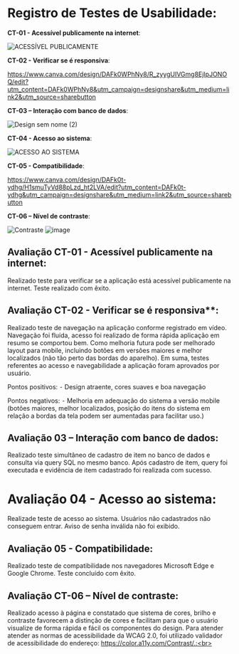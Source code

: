 # Registro de Testes de Usabilidade:

**CT-01 - Acessível publicamente na internet**:

![ACESSÍVEL PUBLICAMENTE](https://github.com/ICEI-PUC-Minas-PMV-ADS/CommPay/assets/114542015/5dfa1f2c-06b4-4238-958b-43d15d284dcb)

**CT-02 - Verificar se é responsiva**:

https://www.canva.com/design/DAFk0WPhNy8/R_zyygUIVGmg8EjIpJONOQ/edit?utm_content=DAFk0WPhNy8&utm_campaign=designshare&utm_medium=link2&utm_source=sharebutton

**CT-03 – Interação com banco de dados**:

![Design sem nome (2)](https://user-images.githubusercontent.com/114542015/236718900-48d8eb0a-d7d7-4cd6-b14c-e6ff614168f4.gif)

**CT-04 - Acesso ao sistema**:

![ACESSO AO SISTEMA](https://github.com/ICEI-PUC-Minas-PMV-ADS/CommPay/assets/114542015/8962a332-2fab-465c-8419-f348cad60292)


**CT-05 - Compatibilidade**:

https://www.canva.com/design/DAFk0t-ydhg/H1smuTyVd88pLzd_ht2LVA/edit?utm_content=DAFk0t-ydhg&utm_campaign=designshare&utm_medium=link2&utm_source=sharebutton

**CT-06 – Nível de contraste**:

![Contraste](https://github.com/ICEI-PUC-Minas-PMV-ADS/CommPay/assets/114542015/96c00fb2-2980-4900-a42b-18c52deb0328)
![image](https://github.com/ICEI-PUC-Minas-PMV-ADS/CommPay/assets/114542015/f447c6ca-9e5d-45a5-8246-9be7080779eb)


## Avaliação CT-01 - Acessível publicamente na internet:<br>

Realizado teste para verificar se a aplicação está acessível publicamente na internet. Teste realizado com êxito.<br>

## Avaliação CT-02 - Verificar se é responsiva**:

Realizado teste de navegação na aplicação conforme registrado em vídeo. Navegação foi fluída, acesso foi realizado de forma rápida aplicação em resumo se comportou bem.
Como melhoria futura pode ser melhorado layout para mobile, incluindo botões em versões maiores e melhor localizados (não tão perto das bordas do aparelho).
Em suma, testes referentes ao acesso e navegabilidade a aplicação foram aprovados por usuário.

Pontos positivos:
 ⁃ Design atraente, cores suaves e boa navegação

Pontos negativos:
 ⁃ Melhoria em adequação do sistema a versão mobile (botões maiores, melhor localizados,  posição do itens do sistema em relação a bordas da tela podem ser aumentadas para facilitar uso.)

## Avaliação 03 – Interação com banco de dados:<br>

Realizado teste simultâneo de cadastro de item no banco de dados e consulta via query SQL no mesmo banco. Após cadastro de item, query foi executada e evidência de item cadastrado foi realizada com sucesso.<br>

# Avaliação 04 - Acesso ao sistema:<br>

Realizade teste de acesso ao sistema. Usuários não cadastrados não conseguem entrar. Aviso de senha inválida não foi exibido. <br>

## Avaliação 05 - Compatibilidade:<br>

Realizado teste de compatibilidade nos navegadores Microsoft Edge e Google Chrome. Teste concluído com êxito.<br>

## Avaliação CT-06 – Nível de contraste:<br>

Realizado acesso à página e constatado que sistema de cores, brilho e contraste favorecem a distinção de cores e facilitam para que o usuário visualize de forma rápida e fácil os componentes do design. Para atender atender as normas de acessibilidade da WCAG 2.0, foi utilizado validador de acessibilidade do endereço: https://color.a11y.com/Contrast/.:<br>
